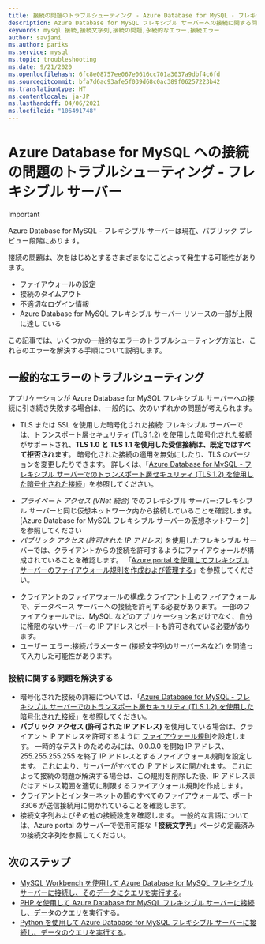 ```yaml
---
title: 接続の問題のトラブルシューティング - Azure Database for MySQL - フレキシブル サーバー
description: Azure Database for MySQL フレキシブル サーバーへの接続に関する問題のトラブルシューティング方法について説明します。
keywords: mysql 接続,接続文字列,接続の問題,永続的なエラー,接続エラー
author: savjani
ms.author: pariks
ms.service: mysql
ms.topic: troubleshooting
ms.date: 9/21/2020
ms.openlocfilehash: 6fc8e08757ee067e0616cc701a3037a9dbf4c6fd
ms.sourcegitcommit: bfa7d6ac93afe5f039d68c0ac389f06257223b42
ms.translationtype: HT
ms.contentlocale: ja-JP
ms.lasthandoff: 04/06/2021
ms.locfileid: "106491748"
---
```

# <a name="troubleshoot-connection-issues-to-azure-database-for-mysql---flexible-server"></a>Azure Database for MySQL への接続の問題のトラブルシューティング - フレキシブル サーバー

> [!IMPORTANT]
> Azure Database for MySQL - フレキシブル サーバーは現在、パブリック プレビュー段階にあります。

接続の問題は、次をはじめとするさまざまなにことよって発生する可能性があります。

* ファイアウォールの設定
* 接続のタイムアウト
* 不適切なログイン情報
* Azure Database for MySQL フレキシブル サーバー リソースの一部が上限に達している

この記事では、いくつかの一般的なエラーのトラブルシューティング方法と、これらのエラーを解決する手順について説明します。

## <a name="troubleshoot-common-errors"></a>一般的なエラーのトラブルシューティング

アプリケーションが Azure Database for MySQL フレキシブル サーバーへの接続に引き続き失敗する場合は、一般的に、次のいずれかの問題が考えられます。

* TLS または SSL を使用した暗号化された接続: フレキシブル サーバーでは、トランスポート層セキュリティ (TLS 1.2) を使用した暗号化された接続がサポートされ、**TLS 1.0 と TLS 1.1 を使用した受信接続は、既定ではすべて拒否されます**。 暗号化された接続の適用を無効にしたり、TLS のバージョンを変更したりできます。 詳しくは、「[Azure Database for MySQL - フレキシブル サーバーでのトランスポート層セキュリティ (TLS 1.2) を使用した暗号化された接続](./how-to-connect-tls-ssl.md)」を参照してください。
- *プライベート アクセス (VNet 統合)* でのフレキシブル サーバー:フレキシブル サーバーと同じ仮想ネットワーク内から接続していることを確認します。 [Azure Database for MySQL フレキシブル サーバーの仮想ネットワーク] を参照してください<!--(./concepts-networking-virtual-network.md)-->
- *パブリック アクセス (許可された IP アドレス)* を使用したフレキシブル サーバーでは、クライアントからの接続を許可するようにファイアウォールが構成されていることを確認します。 「[Azure portal を使用してフレキシブル サーバーのファイアウォール規則を作成および管理する](./how-to-manage-firewall-portal.md)」を参照してください。
* クライアントのファイアウォールの構成:クライアント上のファイアウォールで、データベース サーバーへの接続を許可する必要があります。 一部のファイアウォールでは、MySQL などのアプリケーション名だけでなく、自分に権限のないサーバーの IP アドレスとポートも許可されている必要があります。
* ユーザー エラー:接続パラメーター (接続文字列のサーバー名など) を間違って入力した可能性があります。

### <a name="resolve-connectivity-issues"></a>接続に関する問題を解決する

* 暗号化された接続の詳細については、「[Azure Database for MySQL - フレキシブル サーバーでのトランスポート層セキュリティ (TLS 1.2) を使用した暗号化された接続](./how-to-connect-tls-ssl.md)」を参照してください。
* **パブリック アクセス (許可された IP アドレス)** を使用している場合は、クライアント IP アドレスを許可するように [ファイアウォール規則](./how-to-manage-firewall-portal.md)を設定します。 一時的なテストのためのみには、0.0.0.0 を開始 IP アドレス、255.255.255.255 を終了 IP アドレスとするファイアウォール規則を設定します。 これにより、サーバーがすべての IP アドレスに開かれます。 これによって接続の問題が解決する場合は、この規則を削除した後、IP アドレスまたはアドレス範囲を適切に制限するファイアウォール規則を作成します。
* クライアントとインターネットの間のすべてのファイアウォールで、ポート 3306 が送信接続用に開かれていることを確認します。
* 接続文字列およびその他の接続設定を確認します。 一般的な言語については、Azure portal のサーバーで使用可能な「**接続文字列**」ページの定義済みの接続文字列を参照してください。

## <a name="next-steps"></a>次のステップ
- [MySQL Workbench を使用して Azure Database for MySQL フレキシブル サーバーに接続し、そのデータにクエリを実行する](./connect-workbench.md)。
- [PHP を使用して Azure Database for MySQL フレキシブル サーバーに接続し、データのクエリを実行する](./connect-php.md)。
- [Python を使用して Azure Database for MySQL フレキシブル サーバーに接続し、データのクエリを実行する](./connect-python.md)。
